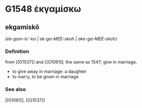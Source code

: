 # G1548 ἐκγαμίσκω

## ekgamískō

_(ek-gam-is'-ko | ek-ga-MEE-skoh | ake-ga-MEE-skoh)_

### Definition

from [[G1537]] and [[G1061]]; the same as 1547; give in marriage.

- to give away in marriage: a daughter
- to marry, to be given in marriage

### See also

[[G1061]], [[G1537]]

